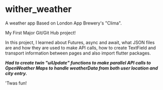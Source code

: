 # wither_weather

A weather app Based on London App Brewery's "Clima".

My First Major Git/Git Hub project!

In this project, I learned about Futures, async and await, what JSON files are and how they are used to make API calls, how to create TextField and transport information between pages and also import flutter packages.

***Had to create twin "uiUpdate" functions to make parallel API calls to OpenWeather Maps to handle weatherData from both user location and city entry.***

'Twas fun!
